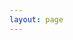 ```yaml
---
layout: page
---
```


<script setup>
import Classification from '.vitepress/theme/components/Classification.vue'
</script>

<Classification/>
